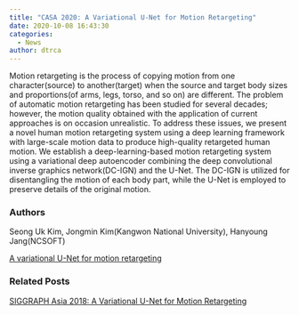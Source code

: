 ```yaml
---
title: "CASA 2020: A Variational U-Net for Motion Retargeting"
date: 2020-10-08 16:43:30
categories:
  - News
author: dtrca
---
```


Motion retargeting is the process of copying motion from one character(source) to another(target) when the source and target body sizes and proportions(of arms, legs, torso, and so on) are different. The problem of automatic motion retargeting has been studied for several decades; however, the motion quality obtained with the application of current approaches is on occasion unrealistic. To address these issues, we present a novel human motion retargeting system using a deep learning framework with large-scale motion data to produce high-quality retargeted human motion. We establish a deep-learning-based motion retargeting system using a variational deep autoencoder combining the deep convolutional inverse graphics network(DC-IGN) and the U-Net. The DC-IGN is utilized for disentangling the motion of each body part, while the U-Net is employed to preserve details of the original motion.

### Authors

Seong Uk Kim, Jongmin Kim(Kangwon National University), Hanyoung Jang(NCSOFT)

[A variational U-Net for motion retargeting](/_papers/CAVW_A_Variational_U_Net_for_Motion_Retargeting.pdf)

### Related Posts

[SIGGRAPH Asia 2018: A Variational U-Net for Motion Retargeting](https://nc-moai.github.io/news/Variational_U-Net/)